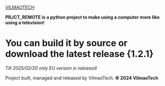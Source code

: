 [VILMAOTECH](https://vilmaotech-glo.vercel.app)

**PRJCT_REMOTE is a python project to make using a computer more like using a television!**

# You can build it by source or download the latest release {1.2.1}

*Till 2025/02/20 only EU version is released!*

Project built, managed and released by VilmaoTech.
**© 2024 VilmaoTech**
